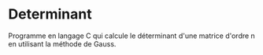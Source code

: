 # Determinant
Programme en langage C qui calcule le déterminant d'une matrice d'ordre n en utilisant la méthode de Gauss.
